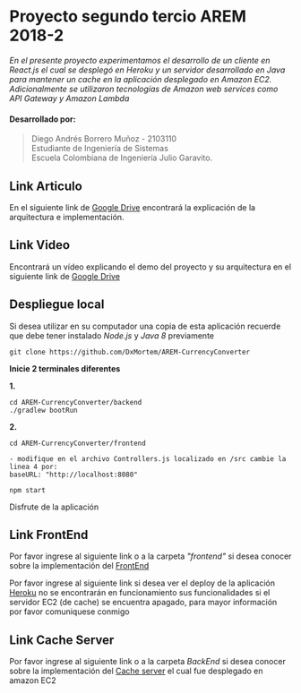 # Proyecto segundo tercio AREM 2018-2 

*En el presente proyecto experimentamos el desarrollo de un cliente en React.js el cual se desplegó en Heroku y un servidor desarrollado en Java para mantener un cache en la aplicación desplegado en Amazon EC2. Adicionalmente se utilizaron tecnologías de Amazon web services como API Gateway y Amazon Lambda*

#### Desarrollado por:
>Diego Andrés Borrero Muñoz - 2103110  
Estudiante de Ingeniería de Sistemas  
Escuela Colombiana de Ingeniería Julio Garavito.

## Link Articulo
En el siguiente link de [Google Drive](https://drive.google.com/open?id=1DlkHAge-Fay7vb-ex-umWw8wsqlKuexH) encontrará la explicación de la arquitectura e implementación.

## Link Video
Encontrará un vídeo explicando el demo del proyecto y su arquitectura en el siguiente link de [Google Drive](https://drive.google.com/open?id=1yRzDyoraYPHNlawYSIkEFCBBMIk75GlO)

## Despliegue local
Si desea utilizar en su computador una copia de esta aplicación recuerde que debe tener instalado *Node.js* y *Java 8* previamente 

~~~
git clone https://github.com/DxMortem/AREM-CurrencyConverter
~~~

**Inicie 2 terminales diferentes**

**1.**
~~~
cd AREM-CurrencyConverter/backend
./gradlew bootRun
~~~
**2.**
~~~
cd AREM-CurrencyConverter/frontend

- modifique en el archivo Controllers.js localizado en /src cambie la linea 4 por: 
baseURL: "http://localhost:8080"

npm start
~~~

Disfrute de la aplicación
## Link FrontEnd
Por favor ingrese al siguiente link o a la carpeta *"frontend"* si desea conocer sobre la implementación del [FrontEnd](https://github.com/DxMortem/AREM-CurrencyConverter/tree/master/frontend)

Por favor ingrese al siguiente link si desea ver el deploy de la aplicación [Heroku](https://currency-converter-frontend.herokuapp.com/) no se encontrarán en funcionamiento sus funcionalidades si el servidor EC2 (de cache) se encuentra apagado, para mayor información por favor comuniquese conmigo

## Link Cache Server
Por favor ingrese al siguiente link o a la carpeta *BackEnd* si desea conocer sobre la implementación del [Cache server](https://github.com/DxMortem/AREM-CurrencyConverter/tree/master/backend) el cual fue desplegado en amazon EC2
